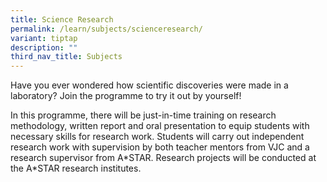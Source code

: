 ```yaml
---
title: Science Research
permalink: /learn/subjects/scienceresearch/
variant: tiptap
description: ""
third_nav_title: Subjects
---
```

<p>Have you ever wondered how scientific discoveries were made in a laboratory? Join the programme to try it out by yourself!</p><p></p><p>In this programme, there will be just-in-time training on research methodology, written report and oral presentation to equip students with necessary skills for research work. Students will carry out independent research work with supervision by both teacher mentors from VJC and a research supervisor from A*STAR. Research projects will be conducted at the A*STAR research institutes.</p><p><br></p>